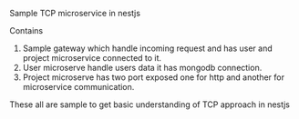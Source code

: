 Sample TCP microservice in nestjs

Contains 
1. Sample gateway which handle incoming request and has user and project microservice connected to it.
2. User microserve handle users data it has mongodb connection.
3. Project microserve has two port exposed one for http and another for microservice communication.


These all are sample to get basic understanding of TCP approach in nestjs
